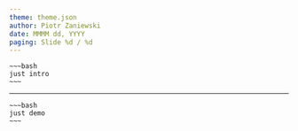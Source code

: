 ```yaml
---
theme: theme.json
author: Piotr Zaniewski
date: MMMM dd, YYYY
paging: Slide %d / %d
---
```


```
~~~bash
just intro
~~~
```

---

```
~~~bash
just demo
~~~
```
